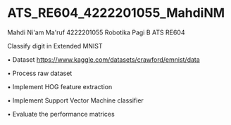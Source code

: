 # ATS_RE604_4222201055_MahdiNM

Mahdi Ni'am Ma'ruf
4222201055
Robotika Pagi B
ATS RE604

Classify digit in Extended MNIST

• Dataset https://www.kaggle.com/datasets/crawford/emnist/data

• Process raw dataset

• Implement HOG feature extraction

• Implement Support Vector Machine classifier

• Evaluate the performance matrices

